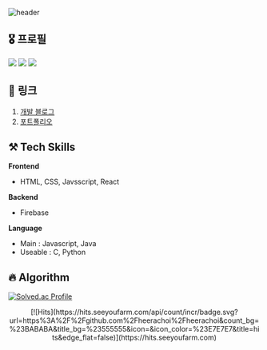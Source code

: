 ![header](https://capsule-render.vercel.app/api?type=Waving&color=timeGradient&height=300&section=header&text=HI!👋%20I%20AM%20HEERA&fontSize=50)



## 🎖️ 프로필

![](http://github-profile-summary-cards.vercel.app/api/cards/profile-details?username=heerachoi&theme=dracula)
![](http://github-profile-summary-cards.vercel.app/api/cards/most-commit-language?username=heerachoi&theme=dracula)
![](http://github-profile-summary-cards.vercel.app/api/cards/productive-time?username=heerachoi&theme=dracula&utcOffset=8)


## 🔗 링크

1. [개발 블로그](https://codesign.tistory.com/)
2. [포트폴리오](https://heerachoi-portfolio.netlify.app/)


## ⚒ Tech Skills
**Frontend**
 - HTML, CSS, Javsscript, React

**Backend**
- Firebase

**Language**
 - Main : Javascript, Java
 - Useable : C, Python


## 🔥 Algorithm
[![Solved.ac Profile](http://mazassumnida.wtf/api/v2/generate_badge?boj=heera7722)](https://solved.ac/heera7722/)

<div align=center>
[![Hits](https://hits.seeyoufarm.com/api/count/incr/badge.svg?url=https%3A%2F%2Fgithub.com%2Fheerachoi%2Fheerachoi&count_bg=%23BABABA&title_bg=%23555555&icon=&icon_color=%23E7E7E7&title=hits&edge_flat=false)](https://hits.seeyoufarm.com)
</div>
<!--
**heerachoi/heerachoi** is a ✨ _special_ ✨ repository because its `README.md` (this file) appears on your GitHub profile.

Here are some ideas to get you started:

- 🔭 I’m currently working on ...
- 🌱 I’m currently learning ...
- 👯 I’m looking to collaborate on ...
- 🤔 I’m looking for help with ...
- 💬 Ask me about ...
- 📫 How to reach me: ...
- 😄 Pronouns: ...
- ⚡ Fun fact: ...
-->
